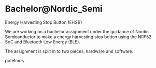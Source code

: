 # Bachelor@Nordic_Semi

Energy Harvesting Stop Button (EHSB)

We are working on a bachelor assignment under the guidance of Nordic Semiconductor to make a energy harvesting stop button using the NRF52 SoC and Bluetooth Low Energy (BLE).

The assignment is split in to two pieces, hardware and software.


potetmos